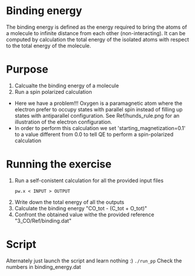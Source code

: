 # Binding energy
The binding energy is defined as the energy required to bring the atoms of a molecule to infinite distance from each other (non-interacting).
It can be computed by calculation the total energy of the isolated atoms with respect to the total energy of the molecule.

# Purpose
  1. Calcualte the binding energy of a molecule
  2. Run a spin polarized calculation
  - Here we have a problem!!! Oxygen is a paramagnetic atom where the electron prefer to occupy states with parallel spin instead of filling up states with antiparallel configuration. See Ref/hunds_rule.png for an illustration of the electron configuration.
  - In order to perform this calculation we set 'starting_magnetization=0.1' to a value different from 0.0 to tell QE to perform a spin-polarized calculation

# Running the exercise
  1. Run a self-conistent calculation for all the provided input files
      ```
      pw.x < INPUT > OUTPUT
      ```
  2. Write down the total energy of all the outputs
  3. Calculate the binding energy "CO_tot - (C_tot + O_tot)"
  4. Confront the obtained value withe the provided reference "3_CO/Ref/binding.dat"

# Script
Alternately just launch the script and learn nothing :)
     ```
     ./run_pp
     ```
Check the numbers in binding_energy.dat
